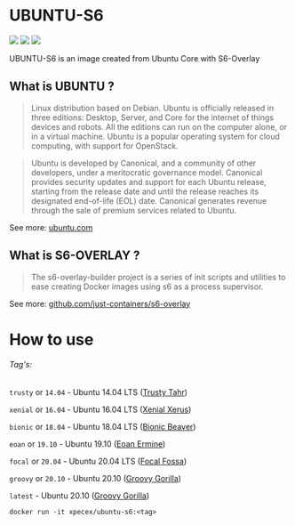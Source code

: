 # UBUNTU-S6
[![](https://images.microbadger.com/badges/image/xpecex/ubuntu-s6.svg)](https://microbadger.com/images/xpecex/ubuntu-s6 "Get your own image badge on microbadger.com") [![](https://images.microbadger.com/badges/version/xpecex/ubuntu-s6.svg)](https://microbadger.com/images/xpecex/ubuntu-s6 "Get your own version badge on microbadger.com") [![](https://api.travis-ci.org/xpecex/ubuntu-s6.svg?branch=master)](https://travis-ci.org/github/xpecex/ubuntu-s6)

UBUNTU-S6 is an image created from Ubuntu Core with S6-Overlay


## What is UBUNTU ?
>Linux distribution based on Debian. Ubuntu is officially released in three editions: Desktop, Server, and Core for the internet of things devices and robots. All the editions can run on the computer alone, or in a virtual machine. Ubuntu is a popular operating system for cloud computing, with support for OpenStack.

>Ubuntu is developed by Canonical, and a community of other developers, under a meritocratic governance model. Canonical provides security updates and support for each Ubuntu release, starting from the release date and until the release reaches its designated end-of-life (EOL) date. Canonical generates revenue through the sale of premium services related to Ubuntu.

See more: [ubuntu.com](https://ubuntu.com/about)



## What is S6-OVERLAY ?
>The s6-overlay-builder project is a series of init scripts and utilities to ease creating Docker images using s6 as a process supervisor.

See more: [github.com/just-containers/s6-overlay](https://github.com/just-containers/s6-overlay#s6-overlay-)



# How to use
###### Tag's:

`trusty` or `14.04` - Ubuntu 14.04 LTS ([Trusty Tahr](https://wiki.ubuntu.com/TrustyTahr/ReleaseNotes))

`xenial` or `16.04` - Ubuntu 16.04 LTS ([Xenial Xerus](https://wiki.ubuntu.com/XenialXerus/ReleaseNotes))

`bionic` or `18.04` - Ubuntu 18.04 LTS ([Bionic Beaver](https://wiki.ubuntu.com/BionicBeaver/ReleaseNotes))

`eoan`   or `19.10` - Ubuntu 19.10 ([Eoan Ermine](https://wiki.ubuntu.com/EoanErmine/ReleaseNotes))

`focal` or `20.04` - Ubuntu 20.04 LTS ([Focal Fossa](https://wiki.ubuntu.com/FocalFossa/ReleaseNotes))

`groovy` or `20.10` - Ubuntu 20.10 ([Groovy Gorilla](https://wiki.ubuntu.com/GroovyGorilla/ReleaseNotes))

`latest` - Ubuntu 20.10 ([Groovy Gorilla](https://wiki.ubuntu.com/GroovyGorilla/ReleaseNotes))

`docker run -it xpecex/ubuntu-s6:<tag>`